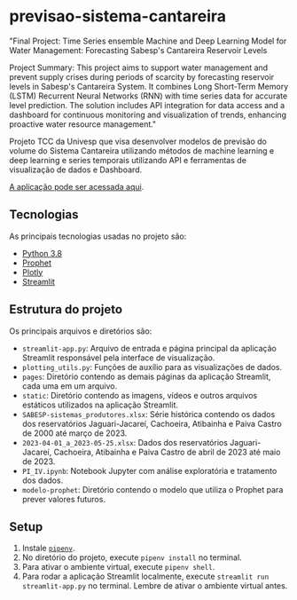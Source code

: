 # previsao-sistema-cantareira

"Final Project: Time Series ensemble Machine and Deep Learning Model for Water Management: Forecasting Sabesp's
Cantareira Reservoir Levels

Project Summary:
This project aims to support water management and prevent supply crises during periods of scarcity by forecasting reservoir levels in Sabesp's Cantareira System. It combines Long Short-Term Memory (LSTM) Recurrent Neural Networks (RNN) with time series data for accurate level prediction. The solution includes API integration for data access and a dashboard for continuous monitoring and visualization of trends, enhancing proactive water resource management."


Projeto TCC da Univesp que visa desenvolver modelos de previsão do volume do Sistema Cantareira utilizando métodos de machine learning e deep learning e series temporais utilizando API e ferramentas de visualização de dados e Dashboard.

[A aplicação pode ser acessada aqui](https://previsao-cantareira.streamlit.app/).

## Tecnologias

As principais tecnologias usadas no projeto são:

* [Python 3.8](https://www.python.org/)
* [Prophet](https://facebook.github.io/prophet/)
* [Plotly](https://plotly.com/)
* [Streamlit](https://streamlit.io/)

## Estrutura do projeto

Os principais arquivos e diretórios são:

* `streamlit-app.py`: Arquivo de entrada e página principal da aplicação Streamlit responsável pela interface de visualização.
* `plotting_utils.py`: Funções de auxílio para as visualizações de dados.
* `pages`: Diretório contendo as demais páginas da aplicação Streamlit, cada uma em um arquivo.
* `static`: Diretório contendo as imagens, vídeos e outros arquivos estáticos utilizados na aplicação Streamlit.
* `SABESP-sistemas_produtores.xlsx`: Série histórica contendo os dados dos reservatórios Jaguari-Jacareí, Cachoeira, Atibainha e Paiva Castro de 2000 até março de 2023.
* `2023-04-01_a_2023-05-25.xlsx`: Dados dos reservatórios Jaguari-Jacareí, Cachoeira, Atibainha e Paiva Castro de abril de 2023 até maio de 2023.
* `PI_IV.ipynb`: Notebook Jupyter com análise exploratória e tratamento dos dados.
* `modelo-prophet`: Diretório contendo o modelo que utiliza o Prophet para prever valores futuros.

## Setup 

 1. Instale [`pipenv`](https://pypi.org/project/pipenv/).
 2. No diretório do projeto, execute `pipenv install` no terminal.
 3. Para ativar o ambiente virtual, execute `pipenv shell`.
 4. Para rodar a aplicação Streamlit localmente, execute `streamlit run streamlit-app.py` no terminal. Lembre de ativar o ambiente virtual antes.
